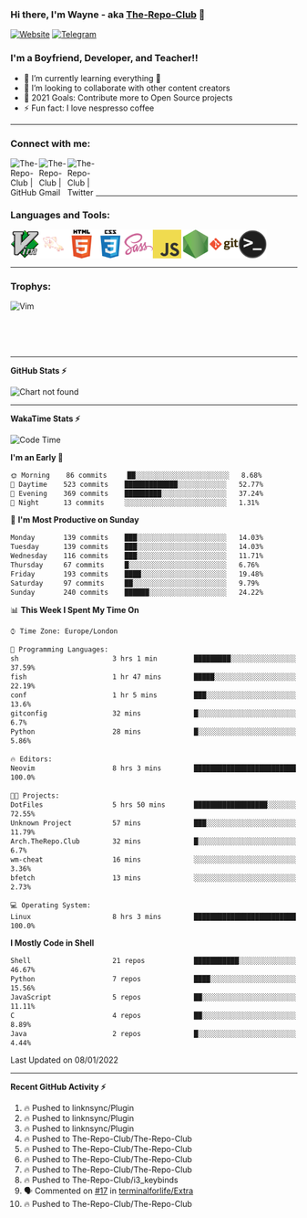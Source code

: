 ### Hi there, I'm Wayne - aka [The-Repo-Club][website] 👋

[![Website](https://img.shields.io/website?label=github.com/The-Repo-Club/&color=orange&style=flat-square&url=https://github.com/The-Repo-Club/)][website]
[![Telegram](https://img.shields.io/badge/Chat%20on-Telegram-orange.svg?color=orange&logo=telegram&style=flat-square)][telegram]

### I'm a Boyfriend, Developer, and Teacher!!

- 🌱 I’m currently learning everything 🤣
- 👯 I’m looking to collaborate with other content creators
- 🥅 2021 Goals: Contribute more to Open Source projects
- ⚡ Fun fact: I love nespresso coffee

---
### Connect with me:

[<img align="left" alt="The-Repo-Club | GitHub" width="50px" src="https://img.icons8.com/nolan/64/github.png" />][website]
[<img align="left" alt="The-Repo-Club | Gmail" width="50px" src="https://img.icons8.com/nolan/64/gmail.png" />][email]
[<img align="left" alt="The-Repo-Club | Twitter" width="50px" src="https://img.icons8.com/nolan/64/telegram-app.png" />][telegram]

[website]: https://github.com/The-Repo-Club/
[email]: mailto:wayne6324@gmail.com
[telegram]: https://t.me/TheRepoClub

<br />
<br />
<br />

---
### Languages and Tools:

<img align="left" alt="Vim" width="50px" src="https://raw.githubusercontent.com/github/explore/80688e429a7d4ef2fca1e82350fe8e3517d3494d/topics/vim/vim.png" />
<img align="left" alt="Fish" width="50px" src="https://raw.githubusercontent.com/github/explore/80688e429a7d4ef2fca1e82350fe8e3517d3494d/topics/fish/fish.png" />
<img align="left" alt="HTML5" width="50px" src="https://raw.githubusercontent.com/github/explore/80688e429a7d4ef2fca1e82350fe8e3517d3494d/topics/html/html.png" />
<img align="left" alt="CSS3" width="50px" src="https://raw.githubusercontent.com/github/explore/80688e429a7d4ef2fca1e82350fe8e3517d3494d/topics/css/css.png" />
<img align="left" alt="Sass" width="50px" src="https://raw.githubusercontent.com/github/explore/80688e429a7d4ef2fca1e82350fe8e3517d3494d/topics/sass/sass.png" />
<img align="left" alt="JavaScript" width="50px" src="https://raw.githubusercontent.com/github/explore/80688e429a7d4ef2fca1e82350fe8e3517d3494d/topics/javascript/javascript.png" />
<img align="left" alt="Node.js" width="50px" src="https://raw.githubusercontent.com/github/explore/80688e429a7d4ef2fca1e82350fe8e3517d3494d/topics/nodejs/nodejs.png" />
<img align="left" alt="Git" width="50px" src="https://raw.githubusercontent.com/github/explore/80688e429a7d4ef2fca1e82350fe8e3517d3494d/topics/git/git.png" />
<img align="left" alt="Terminal" width="50px" src="https://raw.githubusercontent.com/github/explore/80688e429a7d4ef2fca1e82350fe8e3517d3494d/topics/terminal/terminal.png" />

<br />
<br />
<br />

---
### Trophys:

<img align="left" alt="Vim" width="1200px" src="https://github-profile-trophy.vercel.app/?username=The-Repo-Club&theme=dracula&margin-w=8&margin-h=8&column=8" />

---

<br />
<br />
<br />
<br />

---
**GitHub Stats ⚡**

![Chart not found](https://github-readme-stats.vercel.app/api?username=The-Repo-Club&theme=tokyonight&show_icons=true&count_private=true&hide_border=true&include_all_commits=true&custom_title=The-Repo-Club%27s+GitHub+Stats)


---
**WakaTime Stats ⚡**

<!--START_SECTION:waka-->
![Code Time](http://img.shields.io/badge/Code%20Time-366%20hrs%2029%20mins-blue)

**I'm an Early 🐤** 

```text
🌞 Morning    86 commits     ██░░░░░░░░░░░░░░░░░░░░░░░   8.68% 
🌆 Daytime    523 commits    █████████████░░░░░░░░░░░░   52.77% 
🌃 Evening    369 commits    █████████░░░░░░░░░░░░░░░░   37.24% 
🌙 Night      13 commits     ░░░░░░░░░░░░░░░░░░░░░░░░░   1.31%

```
📅 **I'm Most Productive on Sunday** 

```text
Monday       139 commits    ███░░░░░░░░░░░░░░░░░░░░░░   14.03% 
Tuesday      139 commits    ███░░░░░░░░░░░░░░░░░░░░░░   14.03% 
Wednesday    116 commits    ███░░░░░░░░░░░░░░░░░░░░░░   11.71% 
Thursday     67 commits     █░░░░░░░░░░░░░░░░░░░░░░░░   6.76% 
Friday       193 commits    ████░░░░░░░░░░░░░░░░░░░░░   19.48% 
Saturday     97 commits     ██░░░░░░░░░░░░░░░░░░░░░░░   9.79% 
Sunday       240 commits    ██████░░░░░░░░░░░░░░░░░░░   24.22%

```


📊 **This Week I Spent My Time On** 

```text
⌚︎ Time Zone: Europe/London

💬 Programming Languages: 
sh                       3 hrs 1 min         █████████░░░░░░░░░░░░░░░░   37.59% 
fish                     1 hr 47 mins        █████░░░░░░░░░░░░░░░░░░░░   22.19% 
conf                     1 hr 5 mins         ███░░░░░░░░░░░░░░░░░░░░░░   13.6% 
gitconfig                32 mins             █░░░░░░░░░░░░░░░░░░░░░░░░   6.7% 
Python                   28 mins             █░░░░░░░░░░░░░░░░░░░░░░░░   5.86%

🔥 Editors: 
Neovim                   8 hrs 3 mins        █████████████████████████   100.0%

🐱‍💻 Projects: 
DotFiles                 5 hrs 50 mins       ██████████████████░░░░░░░   72.55% 
Unknown Project          57 mins             ███░░░░░░░░░░░░░░░░░░░░░░   11.79% 
Arch.TheRepo.Club        32 mins             █░░░░░░░░░░░░░░░░░░░░░░░░   6.7% 
wm-cheat                 16 mins             ░░░░░░░░░░░░░░░░░░░░░░░░░   3.36% 
bfetch                   13 mins             ░░░░░░░░░░░░░░░░░░░░░░░░░   2.73%

💻 Operating System: 
Linux                    8 hrs 3 mins        █████████████████████████   100.0%

```

**I Mostly Code in Shell** 

```text
Shell                    21 repos            ███████████░░░░░░░░░░░░░░   46.67% 
Python                   7 repos             ████░░░░░░░░░░░░░░░░░░░░░   15.56% 
JavaScript               5 repos             ██░░░░░░░░░░░░░░░░░░░░░░░   11.11% 
C                        4 repos             ██░░░░░░░░░░░░░░░░░░░░░░░   8.89% 
Java                     2 repos             █░░░░░░░░░░░░░░░░░░░░░░░░   4.44%

```



 Last Updated on 08/01/2022
<!--END_SECTION:waka-->

---

**Recent GitHub Activity :zap:**

<!--START_SECTION:activity-->
1. 🔥 Pushed to linknsync/Plugin
2. 🔥 Pushed to linknsync/Plugin
3. 🔥 Pushed to linknsync/Plugin
4. 🔥 Pushed to The-Repo-Club/The-Repo-Club
5. 🔥 Pushed to The-Repo-Club/The-Repo-Club
6. 🔥 Pushed to The-Repo-Club/The-Repo-Club
7. 🔥 Pushed to The-Repo-Club/The-Repo-Club
8. 🔥 Pushed to The-Repo-Club/i3_keybinds
9. 🗣 Commented on [#17](https://github.com/terminalforlife/Extra/issues/17) in [terminalforlife/Extra](https://github.com/terminalforlife/Extra)
10. 🔥 Pushed to The-Repo-Club/The-Repo-Club
<!--END_SECTION:activity-->